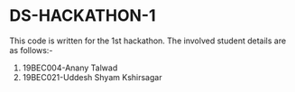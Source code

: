 # DS-HACKATHON-1
This code is written for the 1st hackathon.
The involved student details are as follows:-
  1. 19BEC004-Anany Talwad
  2. 19BEC021-Uddesh Shyam Kshirsagar

